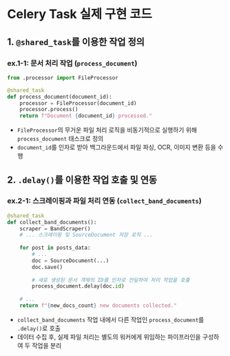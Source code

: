 # Celery Task 실제 구현 코드
## 1. `@shared_task`를 이용한 작업 정의

### ex.1-1: 문서 처리 작업 (`process_document`)
```py
from .processor import FileProcessor

@shared_task
def process_document(document_id):
    processor = FileProcessor(document_id)
    processor.process()
    return f"Document {document_id} processed."
```
- `FileProcessor`의 무거운 파일 처리 로직을 비동기적으로 실행하기 위해 `process_document` 태스크로 정의
- `document_id`를 인자로 받아 백그라운드에서 파일 파싱, OCR, 이미지 변환 등을 수행

## 2. `.delay()`를 이용한 작업 호출 및 연동

### ex.2-1: 스크레이핑과 파일 처리 연동 (`collect_band_documents`)
```py
@shared_task
def collect_band_documents():
    scraper = BandScraper()
    # ... 스크레이핑 및 SourceDocument 저장 로직 ...
    
    for post in posts_data:
        # ...
        doc = SourceDocument(...)
        doc.save()
        
        # 새로 생성된 문서 객체의 ID를 인자로 전달하여 처리 작업을 호출
        process_document.delay(doc.id)
    
    # ...
    return f"{new_docs_count} new documents collected."
```
- `collect_band_documents` 작업 내에서 다른 작업인 `process_document`를 `.delay()`로 호출
- 데이터 수집 후, 실제 파일 처리는 별도의 워커에게 위임하는 파이프라인을 구성하여 두 작업을 분리
